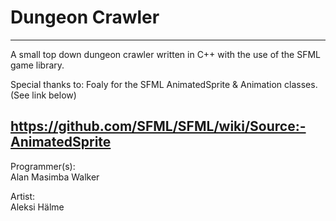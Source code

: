 # Dungeon Crawler 

-----
A small top down dungeon crawler written in C++ with the use of the SFML game library. 

Special thanks to: Foaly for the SFML AnimatedSprite & Animation classes. (See link below) <br>

https://github.com/SFML/SFML/wiki/Source:-AnimatedSprite
----

Programmer(s): <br>
Alan Masimba Walker <br>

Artist: <br>
Aleksi Hälme
